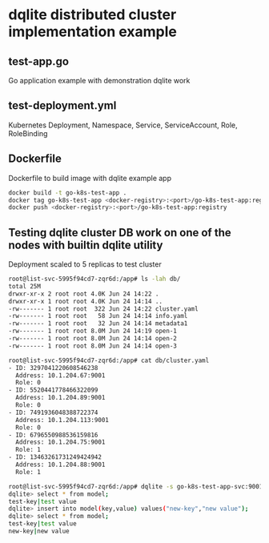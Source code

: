 # dqlite distributed cluster implementation example

## test-app.go

Go application example with demonstration dqlite work

## test-deployment.yml

Kubernetes Deployment, Namespace, Service, ServiceAccount, Role, RoleBinding

## Dockerfile

Dockerfile to build image with dqlite example app

```bash
docker build -t go-k8s-test-app .
docker tag go-k8s-test-app <docker-registry>:<port>/go-k8s-test-app:registry
docker push <docker-registry>:<port>/go-k8s-test-app:registry
```

## Testing dqlite cluster DB work on one of the nodes with builtin dqlite utility

Deployment scaled to 5 replicas to test cluster

```bash
root@list-svc-5995f94cd7-zqr6d:/app# ls -lah db/
total 25M
drwxr-xr-x 2 root root 4.0K Jun 24 14:22 .
drwxr-xr-x 1 root root 4.0K Jun 24 14:14 ..
-rw------- 1 root root  322 Jun 24 14:22 cluster.yaml
-rw------- 1 root root   58 Jun 24 14:14 info.yaml
-rw------- 1 root root   32 Jun 24 14:14 metadata1
-rw------- 1 root root 8.0M Jun 24 14:19 open-1
-rw------- 1 root root 8.0M Jun 24 14:14 open-2
-rw------- 1 root root 8.0M Jun 24 14:14 open-3
```

```bash
root@list-svc-5995f94cd7-zqr6d:/app# cat db/cluster.yaml
- ID: 3297041220608546238
  Address: 10.1.204.67:9001
  Role: 0
- ID: 5520441778466322099
  Address: 10.1.204.89:9001
  Role: 0
- ID: 7491936048388722374
  Address: 10.1.204.113:9001
  Role: 0
- ID: 6796550988536159816
  Address: 10.1.204.75:9001
  Role: 1
- ID: 13463261731249424942
  Address: 10.1.204.88:9001
  Role: 1
```

```bash
root@list-svc-5995f94cd7-zqr6d:/app# dqlite -s go-k8s-test-app-svc:9001 test-db
dqlite> select * from model;
test-key|test value
dqlite> insert into model(key,value) values("new-key","new value");
dqlite> select * from model;
test-key|test value
new-key|new value
```
